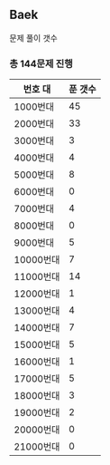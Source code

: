 ## Baek

문제 풀이 갯수

### 총 144문제 진행

번호 대 | 푼 갯수
--------- | -------
1000번대 | 45
2000번대 | 33
3000번대 | 3
4000번대 | 4
5000번대 | 8
6000번대 | 0
7000번대 | 4
8000번대 | 0
9000번대 | 5
10000번대 | 7
11000번대 | 14
12000번대 | 1
13000번대 | 4
14000번대 | 7
15000번대 | 5
16000번대 | 1
17000번대 | 5
18000번대 | 3
19000번대 | 2
20000번대 | 0
21000번대 | 0
